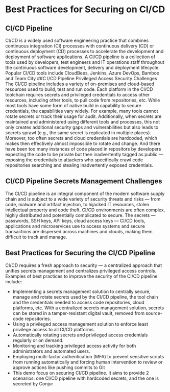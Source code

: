 # Best Practices for Securing on CI/CD

## CI/CD Pipeline
CI/CD is a widely used software engineering practice that combines continuous integration (CI) processes with continuous delivery (CD) or continuous deployment (CD) processes to accelerate the development and deployment of software applications. A CI/CD pipeline is a collection of tools used by developers, test engineers and IT operations staff throughout the continuous software development, delivery and deployment lifecycle. Popular CI/CD tools include CloudBees, Jenkins, Azure DevOps, Bamboo and Team City
##C I/CD Pipeline Privileged Access Security Challenges
The CI/CD pipeline includes a variety of on-premises and cloud-based resources used to build, test and run code. Each platform in the CI/CD toolchain requires secrets and privileged credentials to access other resources, including other tools, to pull code from repositories, etc. While most tools have some form of native build in capability to secure credentials, the capabilities vary widely. For example, many tools cannot rotate secrets or track their usage for audit. Additionally, when secrets are maintained and administered using different tools and processes, this not only creates additional security gaps and vulnerabilities but also leads to secrets sprawl (e.g., the same secret is replicated in multiple places). Moreover, too often secrets and cloud credentials are hardcoded, which makes then effectively almost impossible to rotate and change. And there have been too many instances of code placed in repositors by developers expecting the code to be private but then inadvertently tagged as public — exposing the credentials to attackers who specifically crawl code repositories searching and stealing inadvertently exposed credentials.

## CI/CD Pipeline Secrets Management Challenges
The CI/CD pipeline is an integral component of the modern software supply chain and is subject to a wide variety of security threats and risks — from code, malware and artifact injection, to hijacked IT resources, stolen intellectual property and code theft. CI/CD environments are often complex, highly distributed and potentially complicated to secure.
The secrets — passwords, SSH keys, API keys, cloud access keys — CI/CD tools, applications and microservices use to access systems and secure transactions are dispersed across machines and clouds, making them difficult to track and manage.

## Best Practices for Securing the CI/CD Pipeline
CI/CD requires a fresh approach to security — a centralized approach that unifies secrets management and centralizes privileged access controls. Examples of best practices to improve the security of the CI/CD pipeline include:

- Implementing a secrets management solution to centrally secure, manage and rotate secrets used by the CI/CD pipeline, the tool chain and the credentials needed to access code repositories, cloud platforms, etc. With a centralized secrets management solution, secrets can be stored in a tamper-resistant digital vault, removed from source-code repositories.
- Using a privileged access management solution to enforce least privilege access to all CI/CD platforms.
- Automatically rotating secrets and privileged access credentials regularly or on demand.
- Monitoring and tracking privileged access activity for both administrators and automated users.
- Employing multi-factor authentication (MFA) to prevent sensitive scripts from running automatically and forcing human intervention to review or approve actions like pushing commits to Git
- This demo focus on securing CI/CD pipeline.   It aims to provide 2 scenarios: one CI/CD pipeline with hardcoded secrets, and the one is secreted by Conjur
